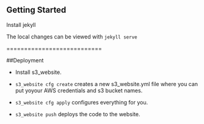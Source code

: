## Getting Started


Install jekyll

The local changes can be viewed with ``jekyll serve``

===========================

##Deployment

* Install s3_website. 

* ``s3_website cfg create`` creates a new s3_website.yml file where you can put yoyour AWS credentials and s3 bucket names.

* ``s3_website cfg apply`` configures everything for you.

* ``s3_website push`` deploys the code to the website.

